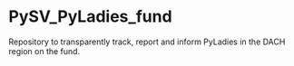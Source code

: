 # PySV_PyLadies_fund
Repository to transparently track, report and inform PyLadies in the DACH region on the fund.
